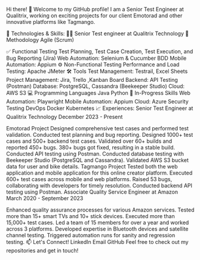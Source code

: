 Hi there! 👋
Welcome to my GitHub profile! I am a Senior Test Engineer at Qualitrix, working on exciting projects for our client Emotorad and other innovative platforms like Tagmango.

🔧 Technologies & Skills:
🧑‍💼 Senior Test engineer at Qualitrix Technology
📜 Methodology
Agile (Scrum)

✅ Functional Testing
Test Planning, Test Case Creation, Test Execution, and Bug Reporting (Jira)
Web Automation: Selenium & Cucumber BDD
Mobile Automation: Appium
⚙️ Non-Functional Testing
Performance and Load Testing: Apache JMeter
🛠️ Tools
Test Management: Testrail, Excel Sheets
Project Management: Jira,  Trello ,Kanban Board
Backend: API Testing (Postman)
Database: PostgreSQL, Cassandra (Beekeeper Studio)
Cloud: AWS S3
💻 Programming Languages
Java
Python
🚀 In-Progress Skills
Web Automation: Playwright
Mobile Automation: Appium
Cloud: Azure
Security Testing
DevOps
Docker
Kubernetes
📈 Experiences:
Senior Test Engineer at Qualitrix Technology
December 2023 - Present

Emotorad Project
Designed comprehensive test cases and performed test validation.
Conducted test planning and bug reporting.
Designed 1000+ test cases and 500+ backend test cases.
Validated over 60+ builds and reported 450+ bugs.
380+ bugs got fixed, resulting in a stable build.
Conducted API testing using Postman.
Conducted database testing with Beekeeper Studio (PostgreSQL and Cassandra).
Validated AWS S3 bucket data for user and bike details.
Tagmango Project
Tested both the web application and mobile application for this online creator platform.
Executed 600+ test cases across mobile and web platforms.
Raised 53 bugs, collaborating with developers for timely resolution.
Conducted backend API testing using Postman.
Associate Quality Service Engineer at Amazon
March 2020 - September 2023

Enhanced quality assurance processes for various Amazon services.
Tested more than 15+ smart TVs and 10+ stick devices.
Executed more than 15,000+ test cases.
Led a team of 15 members for over a year and worked across 3 platforms.
Developed expertise in Bluetooth devices and satellite channel testing.
Triggered automation runs for sanity and regression testing.
📫 Let's Connect!
LinkedIn
Email
GitHub
Feel free to check out my repositories and get in touch!
